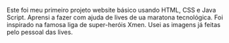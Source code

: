 Este foi meu primeiro projeto website básico usando HTML, CSS e Java Script.
Aprensi a fazer com ajuda de lives de ua maratona tecnológica.
Foi inspirado na famosa liga de super-heróis Xmen.
Usei as imagens já feitas pelo pessoal das lives.
